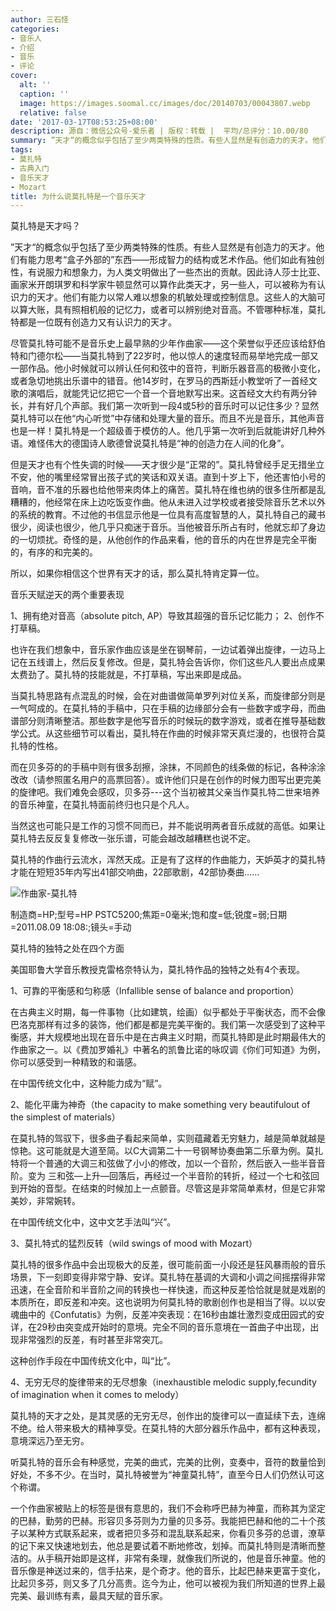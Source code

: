 ```yaml
---
author: 三石怪
categories:
- 音乐人
- 介绍
- 音乐
- 评论
cover:
  alt: ''
  caption: ''
  image: https://images.soomal.cc/images/doc/20140703/00043807.webp
  relative: false
date: '2017-03-17T08:53:25+08:00'
description: 源自：微信公众号-爱乐者 | 版权：转载 |  平均/总评分：10.00/80
summary: ”天才“的概念似乎包括了至少两类特殊的性质。有些人显然是有创造力的天才。他们有能力思考“盒子外部的”东西――形成智力的结构或艺术作品。他们如此有独创性，有说服力和想象力，为人类文明做出了一些杰出的贡献……
tags:
- 莫扎特
- 古典入门
- 音乐天才
- Mozart
title: 为什么说莫扎特是一个音乐天才
---
```


莫扎特是天才吗？

”天才“的概念似乎包括了至少两类特殊的性质。有些人显然是有创造力的天才。他们有能力思考“盒子外部的”东西――形成智力的结构或艺术作品。他们如此有独创性，有说服力和想象力，为人类文明做出了一些杰出的贡献。因此诗人莎士比亚、画家米开朗琪罗和科学家牛顿显然可以算作此类天才，另一些人，可以被称为有认识力的天才。他们有能力以常人难以想象的机敏处理或控制信息。这些人的大脑可以算大账，具有照相机般的记忆力，或者可以辨别绝对音高。不管哪种标准，莫扎特都是一位既有创造力又有认识力的天才。

尽管莫扎特可能不是音乐史上最早熟的少年作曲家――这个荣誉似乎还应该给舒伯特和门德尔松――当莫扎特到了22岁时，他以惊人的速度轻而易举地完成一部又一部作品。他小时候就可以辨认任何和弦中的音符，判断乐器音高的极微小变化，或者急切地挑出乐谱中的错音。他14岁时，在罗马的西斯廷小教堂听了一首经文歌的演唱后，就能凭记忆把它一个音一个音地默写出来。这首经文大约有两分钟长，并有好几个声部。我们第一次听到一段4或5秒的音乐时可以记住多少？显然莫扎特可以在他“内心听觉”中存储和处理大量的音乐。而且不光是音乐，其他声音也是一样！莫扎特是一个超级善于模仿的人。他几乎第一次听到后就能讲好几种外语。难怪伟大的德国诗人歌德曾说莫扎特是“神的创造力在人间的化身”。

但是天才也有个性失调的时候――天才很少是“正常的”。莫扎特曾经手足无措坐立不安，他的嘴里经常冒出孩子式的笑话和双关语。直到十岁上下，他还害怕小号的音响，音不准的乐器也给他带来肉体上的痛苦。莫扎特在维也纳的很多住所都是乱糟糟的，他经常在床上边吃饭变作曲。他从未进入过学校或者接受除音乐艺术以外的系统的教育。不过他的书信显示他是一位具有高度智慧的人，莫扎特自己的藏书很少，阅读也很少，他几乎只痴迷于音乐。当他被音乐所占有时，他就忘却了身边的一切烦扰。奇怪的是，从他创作的作品来看，他的音乐的内在世界是完全平衡的，有序的和完美的。

所以，如果你相信这个世界有天才的话，那么莫扎特肯定算一位。

音乐天赋逆天的两个重要表现

1、拥有绝对音高（absolute pitch, AP）导致其超强的音乐记忆能力；
2、创作不打草稿。

也许在我们想象中，音乐家作曲应该是坐在钢琴前，一边试着弹出旋律，一边马上记在五线谱上，然后反复修改。但是，莫扎特会告诉你，你们这些凡人要出点成果太费劲了。莫扎特的技能就是，不打草稿，写出来即是成品。

当莫扎特思路有点混乱的时候，会在对曲谱做简单罗列对位关系，而旋律部分则是一气呵成的。在莫扎特的手稿中，只在手稿的边缘部分会有一些数字或字母，而曲谱部分则清晰整洁。那些数字是他写音乐的时候玩的数字游戏，或者在推导基础数学公式。从这些细节可以看出，莫扎特在作曲的时候非常天真烂漫的，也很符合莫扎特的性格。

而在贝多芬的的手稿中则有很多刮擦，涂抹，不同颜色的线条做的标记，各种涂涂改改（请参照匿名用户的高票回答）。或许他们只是在创作的时候力图写出更完美的旋律吧。我们难免会感叹，贝多芬---这个当初被其父亲当作莫扎特二世来培养的音乐神童，在莫扎特面前终归也只是个凡人。

当然这也可能只是工作的习惯不同而已，并不能说明两者音乐成就的高低。如果让莫扎特去反反复复修改一张乐谱，可能会越改越糟糕也说不定。

莫扎特的作曲行云流水，浑然天成。正是有了这样的作曲能力，天妒英才的莫扎特才能在短短35年内写出41部交响曲，22部歌剧，42部协奏曲……

![作曲家-莫扎特](https://images.soomal.cc/images/doc/20140703/00043807.webp)

制造商=HP;型号=HP PSTC5200;焦距=0毫米;饱和度=低;锐度=弱;日期=2011.08.09 18:08:;镜头=手动



莫扎特的独特之处在四个方面

美国耶鲁大学音乐教授克雷格奈特认为，莫扎特作品的独特之处有4个表现。

1、可靠的平衡感和匀称感（Infallible sense of balance and proportion）

在古典主义时期，每一件事物（比如建筑，绘画）似乎都处于平衡状态，而不会像巴洛克那样有过多的装饰，他们都是都是完美平衡的。我们第一次感受到了这种平衡感，并大规模地出现在音乐中是在古典主义时期，而莫扎特即是此时期最伟大的作曲家之一。以《费加罗婚礼》中著名的凯鲁比诺的咏叹调《你们可知道》为例，你可以感受到一种精致的和谐感。

在中国传统文化中，这种能力成为“赋”。

2、能化平庸为神奇（the capacity to make something very beautifulout of the simplest of materials）

在莫扎特的驾驭下，很多曲子看起来简单，实则蕴藏着无穷魅力，越是简单就越是惊艳。这可能就是大道至简。以C大调第二十一号钢琴协奏曲第二乐章为例。莫扎特将一个普通的大调三和弦做了小小的修改，加以一个音阶，然后嵌入一些半音音阶。变为 三和弦―上升―回落后，再经过一个半音阶的转折，经过一个七和弦回到开始的音型。在结束的时候加上一点颤音。尽管这是非常简单素材，但是它非常美妙，非常婉转。

在中国传统文化中，这中文艺手法叫“兴”。

3、莫扎特式的猛烈反转（wild swings of mood with Mozart）

莫扎特的很多作品中会出现极大的反差，很可能前面一小段还是狂风暴雨般的音乐场景，下一刻即变得非常宁静、安详。莫扎特在基调的大调和小调之间摇摆得非常迅速，在全音阶和半音阶之间的转换也一样快速，而这种反差恰恰就是就是戏剧的本质所在，即反差和冲突。这也说明为何莫扎特的歌剧创作也是相当了得。以以安魂曲中的《Confutatis》为例，反差冲突表现：在16秒由雄壮激烈变成田园式的安详，在29秒由突变成开始时的意境。完全不同的音乐意境在一首曲子中出现，出现非常强烈的反差，有时甚至非常突兀。

这种创作手段在中国传统文化中，叫“比”。

4、无穷无尽的旋律带来的无尽想象（inexhaustible melodic supply,fecundity of imagination when it comes to melody）

莫扎特的天才之处，是其灵感的无穷无尽，创作出的旋律可以一直延续下去，连绵不绝。给人带来极大的精神享受。在莫扎特的大部分器乐作品中，都有这种表现，意境深远乃至无穷。

听莫扎特的音乐会有种感觉，完美的曲式，完美的比例，变奏中，音符的数量恰到好处，不多不少。在当时，莫扎特被誉为“神童莫扎特”，直至今日人们仍然认可这个称谓。

一个作曲家被贴上的标签是很有意思的，我们不会称呼巴赫为神童，而称其为坚定的巴赫，勤劳的巴赫。形容贝多芬则为力量的贝多芬。我能把巴赫和他的二十个孩子以某种方式联系起来，或者把贝多芬和混乱联系起来，你看贝多芬的总谱，潦草的记下来又快速地划去，他总是要试着不断地修改，划掉。而莫扎特则是清晰而整洁的。从手稿开始即是这样，非常有条理，就像我们所说的，他是音乐神童。他的音乐像是神送过来的，信手拈来，是个奇才。他的音乐，比起巴赫来更富于变化，比起贝多芬，则又多了几分高贵。迄今为止，他可以被视为我们所知道的世界上最完美、最训练有素，最具天赋的音乐家。